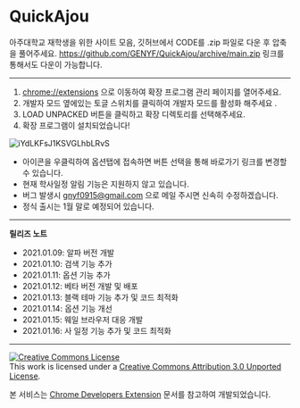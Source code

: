 # QuickAjou

아주대학교 재학생을 위한 사이트 모음, 깃허브에서 CODE를 .zip 파일로 다운 후 압축을 풀어주세요.
<https://github.com/GENYF/QuickAjou/archive/main.zip> 링크를 통해서도 다운이 가능합니다.

---

1. <chrome://extensions> 으로 이동하여 확장 프로그램 관리 페이지를 열어주세요.
2. 개발자 모드 옆에있는 토글 스위치를 클릭하여 개발자 모드를 활성화 해주세요 .
3. LOAD UNPACKED 버튼을 클릭하고 확장 디렉토리를 선택해주세요.
4. 확장 프로그램이 설치되었습니다!

![iYdLKFsJ1KSVGLhbLRvS](https://user-images.githubusercontent.com/28863210/104153634-30412c00-5426-11eb-9e99-725555495f3f.png)

* 아이콘을 우클릭하여 옵션탭에 접속하면 버튼 선택을 통해 바로가기 링크를 변경할 수 있습니다.
* 현재 학사일정 알림 기능은 지원하지 않고 있습니다.
* 버그 발생시 gnyf0915@gmail.com 으로 메일 주시면 신속히 수정하겠습니다. 
* 정식 출시는 1월 말로 예정되어 있습니다.

---

**릴리즈 노트**
* 2021.01.09: 알파 버전 개발
* 2021.01.10: 검색 기능 추가
* 2021.01.11: 옵션 기능 추가
* 2021.01.12: 베타 버전 개발 및 배포
* 2021.01.13: 블랙 테마 기능 추가 및 코드 최적화
* 2021.01.14: 옵션 기능 개선
* 2021.01.15: 웨일 브라우저 대응 개발
* 2021.01.16: 사 일정 기능 추가 및 코드 최적화

---

<a rel="license" href="http://creativecommons.org/licenses/by/3.0/"><img alt="Creative Commons License" style="border-width:0" src="https://i.creativecommons.org/l/by/3.0/88x31.png" /></a><br />This work is licensed under a <a rel="license" href="http://creativecommons.org/licenses/by/3.0/">Creative Commons Attribution 3.0 Unported License</a>.

본 서비스는 [Chrome Developers Extension](https://developer.chrome.com/docs/extensions/) 문서를 참고하여 개발되었습니다.
